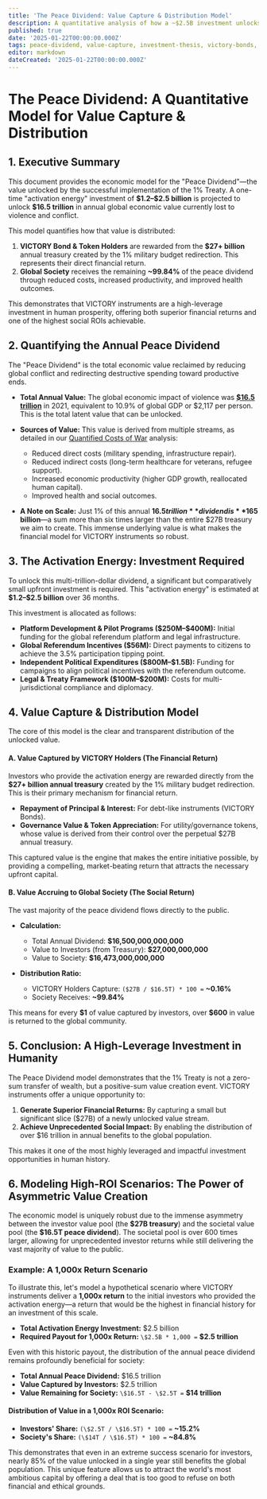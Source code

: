 ```yaml
---
title: 'The Peace Dividend: Value Capture & Distribution Model'
description: A quantitative analysis of how a ~$2.5B investment unlocks a $16.5T annual peace dividend, and how that value is distributed between VICTORY token holders and society.
published: true
date: '2025-01-22T00:00:00.000Z'
tags: peace-dividend, value-capture, investment-thesis, victory-bonds, economic-modeling
editor: markdown
dateCreated: '2025-01-22T00:00:00.000Z'
---
```


# The Peace Dividend: A Quantitative Model for Value Capture & Distribution

## 1. Executive Summary

This document provides the economic model for the "Peace Dividend"—the value unlocked by the successful implementation of the 1% Treaty. A one-time "activation energy" investment of **\$1.2–\$2.5 billion** is projected to unlock **\$16.5 trillion** in annual global economic value currently lost to violence and conflict.

This model quantifies how that value is distributed:
1.  **VICTORY Bond & Token Holders** are rewarded from the **\$27+ billion** annual treasury created by the 1% military budget redirection. This represents their direct financial return.
2.  **Global Society** receives the remaining **~99.84%** of the peace dividend through reduced costs, increased productivity, and improved health outcomes.

This demonstrates that VICTORY instruments are a high-leverage investment in human prosperity, offering both superior financial returns and one of the highest social ROIs achievable.

## 2. Quantifying the Annual Peace Dividend

The "Peace Dividend" is the total economic value reclaimed by reducing global conflict and redirecting destructive spending toward productive ends.

-   **Total Annual Value:** The global economic impact of violence was **[\$16.5 trillion](https://www.visionofhumanity.org/resources/global-peace-index-2022/)** in 2021, equivalent to 10.9% of global GDP or \$2,117 per person. This is the total latent value that can be unlocked.
-   **Sources of Value:** This value is derived from multiple streams, as detailed in our [Quantified Costs of War](../reference/costs-of-war.md) analysis:
    -   Reduced direct costs (military spending, infrastructure repair).
    -   Reduced indirect costs (long-term healthcare for veterans, refugee support).
    -   Increased economic productivity (higher GDP growth, reallocated human capital).
    -   Improved health and social outcomes.

-   **A Note on Scale:** Just 1% of this annual **$16.5 trillion** dividend is **$165 billion**—a sum more than six times larger than the entire $27B treasury we aim to create. This immense underlying value is what makes the financial model for VICTORY instruments so robust.

## 3. The Activation Energy: Investment Required

To unlock this multi-trillion-dollar dividend, a significant but comparatively small upfront investment is required. This "activation energy" is estimated at **\$1.2–\$2.5 billion** over 36 months.

This investment is allocated as follows:
-   **Platform Development & Pilot Programs (\$250M–\$400M):** Initial funding for the global referendum platform and legal infrastructure.
-   **Global Referendum Incentives (\$56M):** Direct payments to citizens to achieve the 3.5% participation tipping point.
-   **Independent Political Expenditures (\$800M–\$1.5B):** Funding for campaigns to align political incentives with the referendum outcome.
-   **Legal & Treaty Framework (\$100M–\$200M):** Costs for multi-jurisdictional compliance and diplomacy.

## 4. Value Capture & Distribution Model

The core of this model is the clear and transparent distribution of the unlocked value.

#### A. Value Captured by VICTORY Holders (The Financial Return)

Investors who provide the activation energy are rewarded directly from the **\$27+ billion annual treasury** created by the 1% military budget redirection. This is their primary mechanism for financial return.

-   **Repayment of Principal & Interest:** For debt-like instruments (VICTORY Bonds).
-   **Governance Value & Token Appreciation:** For utility/governance tokens, whose value is derived from their control over the perpetual \$27B annual treasury.

This captured value is the engine that makes the entire initiative possible, by providing a compelling, market-beating return that attracts the necessary upfront capital.

#### B. Value Accruing to Global Society (The Social Return)

The vast majority of the peace dividend flows directly to the public.

-   **Calculation:**
    -   Total Annual Dividend: **\$16,500,000,000,000**
    -   Value to Investors (from Treasury): **\$27,000,000,000**
    -   Value to Society: **\$16,473,000,000,000**

-   **Distribution Ratio:**
    -   VICTORY Holders Capture: `($27B / $16.5T) * 100 =` **~0.16%**
    -   Society Receives: **~99.84%**

This means for every **\$1** of value captured by investors, over **\$600** in value is returned to the global community.

## 5. Conclusion: A High-Leverage Investment in Humanity

The Peace Dividend model demonstrates that the 1% Treaty is not a zero-sum transfer of wealth, but a positive-sum value creation event. VICTORY instruments offer a unique opportunity to:
1.  **Generate Superior Financial Returns:** By capturing a small but significant slice (\$27B) of a newly unlocked value stream.
2.  **Achieve Unprecedented Social Impact:** By enabling the distribution of over \$16 trillion in annual benefits to the global population.

This makes it one of the most highly leveraged and impactful investment opportunities in human history.

## 6. Modeling High-ROI Scenarios: The Power of Asymmetric Value Creation

The economic model is uniquely robust due to the immense asymmetry between the investor value pool (the **\$27B treasury**) and the societal value pool (the **\$16.5T peace dividend**). The societal pool is over 600 times larger, allowing for unprecedented investor returns while still delivering the vast majority of value to the public.

### Example: A 1,000x Return Scenario

To illustrate this, let's model a hypothetical scenario where VICTORY instruments deliver a **1,000x return** to the initial investors who provided the activation energy—a return that would be the highest in financial history for an investment of this scale.

-   **Total Activation Energy Investment:** \$2.5 billion
-   **Required Payout for 1,000x Return:** `\$2.5B * 1,000 =` **\$2.5 trillion**

Even with this historic payout, the distribution of the annual peace dividend remains profoundly beneficial for society:

-   **Total Annual Peace Dividend:** \$16.5 trillion
-   **Value Captured by Investors:** \$2.5 trillion
-   **Value Remaining for Society:** `\$16.5T - \$2.5T =` **\$14 trillion**

#### Distribution of Value in a 1,000x ROI Scenario:

-   **Investors' Share:** `(\$2.5T / \$16.5T) * 100 =` **~15.2%**
-   **Society's Share:** `(\$14T / \$16.5T) * 100 =` **~84.8%**

This demonstrates that even in an extreme success scenario for investors, nearly 85% of the value unlocked in a single year still benefits the global population. This unique feature allows us to attract the world's most ambitious capital by offering a deal that is too good to refuse on both financial and ethical grounds.
